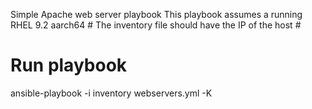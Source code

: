 Simple Apache web server playbook
This playbook assumes a running RHEL 9.2 aarch64 #
The inventory file should have the IP of the host #

# Run playbook
ansible-playbook -i inventory webservers.yml -K
